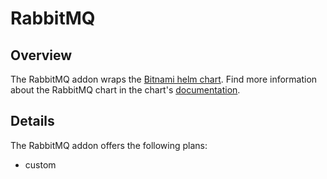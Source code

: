 # RabbitMQ 

## Overview

The RabbitMQ addon wraps the [Bitnami helm chart](https://github.com/bitnami/charts/tree/master/bitnami/rabbitmq).
Find more information about the RabbitMQ chart in the chart's [documentation](chart/rabbitmq/README.md).

## Details

The RabbitMQ addon offers the following plans:
- custom
